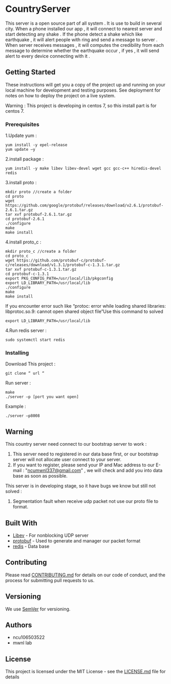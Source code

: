 # CountryServer

This server is a open source part of all system . It is use to build in several city. When a phone installed our app , it will connect to nearest server and start detecting any shake . If the phone detect a shake which like earthquake , it will alert people with ring and send a message to server . When server receives messages , it will computes the credibility from each message to determine whether the earthquake occur , if yes , it will send alert to every device connecting with it .

## Getting Started

These instructions will get you a copy of the project up and running on your local machine for development and testing purposes. See deployment for notes on how to deploy the project on a live system.

Warning : This project is developing in centos 7, so this install part is for centos 7.

### Prerequisites

1.Update yum :
```
yum install -y epel-release
yum update –y
```
2.install package :
```
yum install -y make libev libev-devel wget gcc gcc-c++ hiredis-devel redis
```
3.install proto :
```
mkdir proto //create a folder
cd proto
wget https://github.com/google/protobuf/releases/download/v2.6.1/protobuf-2.6.1.tar.gz 
tar xvf protobuf-2.6.1.tar.gz 
cd protobuf-2.6.1 
./configure 
make 
make install 
```
4.install proto_c :
```
mkdir proto_c //create a folder
cd proto_c 
wget https://github.com/protobuf-c/protobuf-c/releases/download/v1.3.1/protobuf-c-1.3.1.tar.gz 
tar xvf protobuf-c-1.3.1.tar.gz 
cd protobuf-c-1.3.1
export PKG_CONFIG_PATH=/usr/local/lib/pkgconfig 
export LD_LIBRARY_PATH=/usr/local/lib 
./configure 
make 
make install 
```
If you encounter error such like
“protoc: error while loading shared libraries: libprotoc.so.9: cannot open shared object file”Use this command to solved
```
export LD_LIBRARY_PATH=/usr/local/lib
```
4.Run redis server :
```
sudo systemctl start redis
```

### Installing

Download This project :
```
git clone “ url “
```
Run server :
```
make
./server –p [port you want open]
```
Example : 
```
./server –p8008
```

## Warning
This country server need connect to our bootstrap server to work :
1. This server need to registered in our data base first, or our bootstrap server will not allocate user connect to your server. 
2. If you want to register, please send your IP and Mac address to  our E-mail : "ncumwnl337@gmail.com" , we will check and add you into data base as soon as possible.

This server is in developing stage, so it have bugs we know but still not  solved :
1. Segmentation fault when receive udp packet not use our proto file to format.



## Built With

* [Libev](https://github.com/enki/libev) - For nonblocking UDP server
* [protobuf](https://github.com/protocolbuffers/protobuf) - Used to generate and manager our packet format
* [redis](https://redis.io/) - Data base

## Contributing

Please read [CONTRIBUTING.md](CONTRIBTING.md) for details on our code of conduct, and the process for submitting pull requests to us.

## Versioning

We use [SemVer](http://semver.org/) for versioning.


## Authors
* ncu106503522
* mwnl lab


## License

This project is licensed under the MIT License - see the [LICENSE.md](LICENSE.md) file for details




